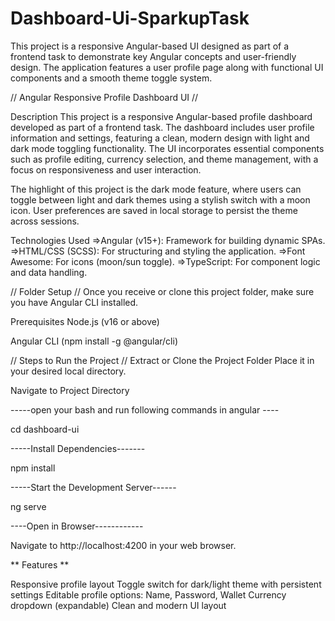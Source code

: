 # Dashboard-Ui-SparkupTask
This project is a responsive Angular-based UI designed as part of a frontend task to demonstrate key Angular concepts and user-friendly design. The application features a user profile page along with functional UI components and a smooth theme toggle system.  

// Angular Responsive Profile Dashboard UI //

Description
This project is a responsive Angular-based profile dashboard developed as part of a frontend task. The dashboard includes user profile information and settings, featuring a clean, modern design with light and dark mode toggling functionality. The UI incorporates essential components such as profile editing, currency selection, and theme management, with a focus on responsiveness and user interaction.

The highlight of this project is the dark mode feature, where users can toggle between light and dark themes using a stylish switch with a moon icon. User preferences are saved in local storage to persist the theme across sessions.

Technologies Used
=>Angular (v15+): Framework for building dynamic SPAs.
=>HTML/CSS (SCSS): For structuring and styling the application.
=>Font Awesome: For icons (moon/sun toggle).
=>TypeScript: For component logic and data handling.

// Folder Setup //
Once you receive or clone this project folder, make sure you have Angular CLI installed.

Prerequisites
Node.js (v16 or above)

Angular CLI (npm install -g @angular/cli)

// Steps to Run the Project //
Extract or Clone the Project Folder
Place it in your desired local directory.

Navigate to Project Directory

-----open your bash and run following commands in angular ----

cd dashboard-ui

-----Install Dependencies-------

npm install

-----Start the Development Server------

ng serve

----Open in Browser------------

Navigate to http://localhost:4200 in your web browser.

** Features **

Responsive profile layout
Toggle switch for dark/light theme with persistent settings
Editable profile options: Name, Password, Wallet
Currency dropdown (expandable)
Clean and modern UI layout
